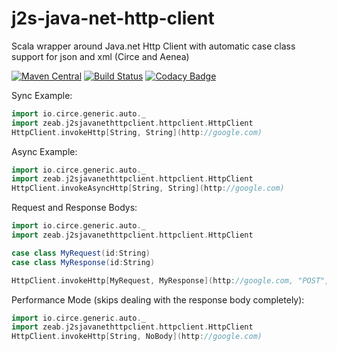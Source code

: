 # j2s-java-net-http-client
Scala wrapper around Java.net Http Client with automatic case class support for json and xml (Circe and Aenea)

[![Maven Central](https://maven-badges.herokuapp.com/maven-central/com.github.zeab/j2sjavanethttpclient_2.12/badge.svg)](https://maven-badges.herokuapp.com/maven-central/com.github.zeab/j2sjavanethttpclient_2.12)
[![Build Status](https://travis-ci.org/zeab/j2s-java-net-http-client.svg?branch=master)](https://travis-ci.org/zeab/j2s-java-net-http-client)
[![Codacy Badge](https://api.codacy.com/project/badge/Grade/fb3f95b4346347da9aed1cfafe7bc960)](https://www.codacy.com/app/zeab/j2s-java-net-http-client?utm_source=github.com&amp;utm_medium=referral&amp;utm_content=zeab/j2s-java-net-http-client&amp;utm_campaign=Badge_Grade)

Sync Example: 
```scala
import io.circe.generic.auto._
import zeab.j2sjavanethttpclient.httpclient.HttpClient
HttpClient.invokeHttp[String, String](http://google.com)
```
   
Async Example: 
```scala
import io.circe.generic.auto._
import zeab.j2sjavanethttpclient.httpclient.HttpClient
HttpClient.invokeAsyncHttp[String, String](http://google.com)
```

Request and Response Bodys:
```scala
import io.circe.generic.auto._
import zeab.j2sjavanethttpclient.httpclient.HttpClient

case class MyRequest(id:String)
case class MyResponse(id:String)

HttpClient.invokeHttp[MyRequest, MyResponse](http://google.com, "POST", MyRequest("1"), Map("Content-Type" -> "application/json", "Accept" -> "application/json"))
```

Performance Mode (skips dealing with the response body completely): 
```scala
import io.circe.generic.auto._
import zeab.j2sjavanethttpclient.httpclient.HttpClient
HttpClient.invokeHttp[String, NoBody](http://google.com)
```














